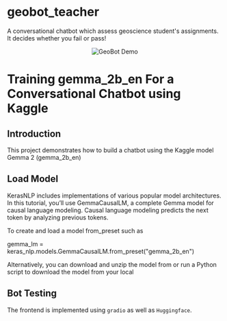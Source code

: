 # geobot_teacher   
A conversational chatbot which assess geoscience student's assignments. It decides whether you fail or pass!
<p align="center">
<img src="https://github.com/ShebMichel/qgis-animated_gif/blob/main/main/geoBot_to_github.gif" alt="GeoBot Demo">
</p>

# Training gemma_2b_en For a Conversational Chatbot using Kaggle 

## Introduction

This project demonstrates how to build a chatbot using the Kaggle model Gemma 2 (gemma_2b_en)

## Load Model

KerasNLP includes implementations of various popular model architectures. In this tutorial, you’ll use GemmaCausalLM, a complete Gemma model for causal language modeling. Causal language modeling predicts the next token by analyzing previous tokens.

To create and load a model from_preset such as

gemma_lm = keras_nlp.models.GemmaCausalLM.from_preset("gemma_2b_en")

Alternatively, you can download and unzip the model from or run a Python script to download the model from your local

## Bot Testing

The frontend is implemented using `gradio` as well as `Huggingface`. 



